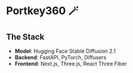 # Portkey360 🪄
## The Stack
- **Model**: Hugging Face Stable Diffusion 2.1 
- **Backend**: FastAPI, PyTorch, Diffusers
- **Frontend**: Next.js, Three.js, React Three Fiber
